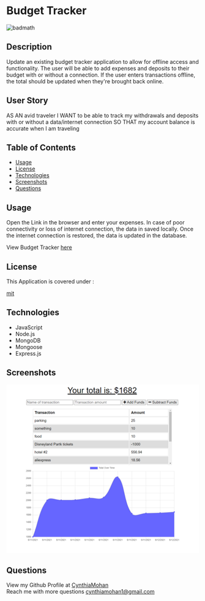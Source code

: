 # Budget Tracker


![badmath](https://img.shields.io/static/v1?label=license&message=mit&color=green)

## Description 
Update an existing budget tracker application to allow for offline access and functionality. The user will be able to add expenses and deposits to their budget with or without a connection. If the user enters transactions offline, the total should be updated when they're brought back online.

## User Story
AS AN avid traveler
I WANT to be able to track my withdrawals and deposits with or without a data/internet connection
SO THAT my account balance is accurate when I am traveling 

## Table of Contents 

* [Usage](#usage)
* [License](#license)
* [Technologies](#Technologies)
* [Screenshots](#Screenshots)
* [Questions](#questions)

## Usage 
Open the Link in the browser and enter your expenses. In case of poor connectivity or loss of internet connection, the data in saved locally. Once the internet connection is restored, the data is updated in the database.

View Budget Tracker
[here](https://evening-taiga-49403.herokuapp.com/)

## License

This Application is covered under : 

[mit](https://choosealicense.com/licenses/mit)
<br />

## Technologies
* JavaScript
* Node.js
* MongoDB
* Mongoose
* Express.js

## Screenshots
![Get-all-thoughts](./public/images/ss.png)

## Questions
View my Github Profile at [CynthiaMohan](http://github.com/CynthiaMohan)
<br />
Reach me with more questions <cynthiamohan1@gmail.com>


